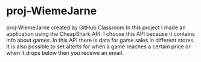 # proj-WiemeJarne
proj-WiemeJarne created by GitHub Classroom
In this project I made an application using the CheapShark API.
I choose this API because it contains info about games.
In this API there is data for game sales in different stores.
It is also possible to set alterts for when a game reaches a certain price or when it drops below then you receive an email.
